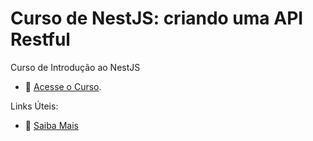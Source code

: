 # Curso de NestJS: criando uma API Restful

Curso de Introdução ao NestJS

- :movie_camera: [Acesse o Curso](https://academy.especializati.com.br/curso/nestjs-criando-uma-api-restful).


Links Úteis:

- :tada: [Saiba Mais](https://linktr.ee/especializati)